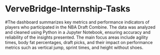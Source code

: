 # VerveBridge-Internship-Tasks
#The dashboard summarizes key metrics and performance indicators of players who participated in the NBA Draft Combine. The data was analyzed and cleaned using Python in a 
Jupyter Notebook, ensuring accuracy and reliability of the insights presented. 
The main focus areas include agility times, body fat percentages, draft picks, and their impact on performance metrics such as vertical jump, sprint times, and height without 
shoes.
